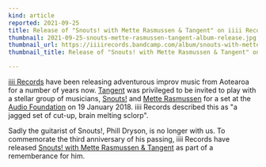 ```yaml
---
kind: article
reported: 2021-09-25
title: Release of "Snouts! with Mette Rasmussen & Tangent" on iiii Records
thumbnail: 2021-09-25-snouts-mette-rasmussen-tangent-album-release.jpg
thumbnail_url: https://iiiirecords.bandcamp.com/album/snouts-with-mette-rasmussen-tangent
thumbnail_title: Release of "Snouts! with Mette Rasmussen & Tangent" on iiii records

---
```

[iiii Records](https://iiiirecords.bandcamp.com) have been releasing adventurous improv music from Aotearoa for a number of years now. [Tangent](https://archive.org/details/postmoderncore?sort=-date&and[]=creator%3A%22tangent%22) was privileged to be invited to play with a stellar group of musicians, [Snouts!](https://www.discogs.com/artist/7237392-The-Snouts-2) and [Mette Rasmussen](https://www.discogs.com/artist/1735790-Mette-Rasmussen) for a set at the [Audio Foundation](http://www.audiofoundation.org.nz/) on 19 January 2018. iiii Records described this as "a jagged set of cut-up, brain melting sclorp".

Sadly the guitarist of Snouts!, Phill Dryson, is no longer with us. To commemorate the third anniversary of his passing, iiii Records have released [Snouts! with Mette Rasmussen & Tangent](https://iiiirecords.bandcamp.com/album/snouts-with-mette-rasmussen-tangent) as part of a rememberance for him.